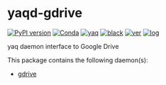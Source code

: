 # yaqd-gdrive

[![PyPI version](https://badge.fury.io/py/yaqd-gdrive.svg)](https://badge.fury.io/py/yaqd-gdrive)
[![Conda](https://img.shields.io/conda/vn/conda-forge/yaqd-gdrive)](https://anaconda.org/conda-forge/yaqd-gdrive)
[![yaq](https://img.shields.io/badge/framework-yaq-orange)](https://yaq.fyi/)
[![black](https://img.shields.io/badge/code--style-black-black)](https://black.readthedocs.io/)
[![ver](https://img.shields.io/badge/calver-YYYY.0M.MICRO-blue)](https://calver.org/)
[![log](https://img.shields.io/badge/change-log-informational)](https://gitlab.com/yaq/yaqd-gdrive/-/blob/main/CHANGELOG.md)

yaq daemon interface to Google Drive

This package contains the following daemon(s):
- [gdrive](https://yaq.fyi/daemons/gdrive/)
